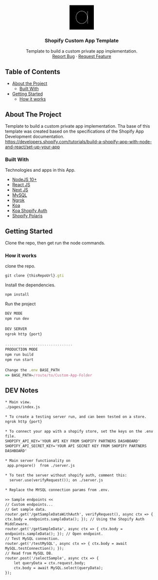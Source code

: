 <!-- PROJECT LOGO -->
<br />
<p align="center">
  <a href="https://github.com/chubuntuarc/Shopify-App-Template/">
    <img src="src/assets/images/logo.png" alt="Logo" width="80" height="80">
  </a>

  <h3 align="center">Shopify Custom App Template</h3>

  <p align="center">
    Template to build a custom private app implementation.
    <br />
    <a href="https://github.com/chubuntuarc/Shopify-App-Template/issues">Report Bug</a>
    ·
    <a href="https://github.com/chubuntuarc/Shopify-App-Template/issues">Request Feature</a>
  </p>
</p>

<!-- TABLE OF CONTENTS -->
## Table of Contents

* [About the Project](#about-the-project)
  * [Built With](#built-with)
* [Getting Started](#getting-started)
  * [How it works](#how-it-works)

<!-- ABOUT THE PROJECT -->
## About The Project

Template to build a custom private app implementation.
Tha base of this template was created based on the specifications of the Shopify App Development documentation.
https://developers.shopify.com/tutorials/build-a-shopify-app-with-node-and-react/set-up-your-app

### Built With
Technologies and apps in this App.
* [NodeJS 10+](https://nodejs.org/en/about/)
* [React JS](https://reactjs.org/docs/getting-started.html)
* [Next JS](https://nextjs.org/docs)
* [MySQL](https://dev.mysql.com/doc/)
* [Ngrok](https://ngrok.com/docs)
* [Koa](https://github.com/koajs/koa)
* [Koa Shopify Auth](https://github.com/Shopify/quilt/tree/master/packages/koa-shopify-auth)
* [Shopify Polaris](https://polaris.shopify.com/components/get-started)

## Getting Started
Clone the repo, then get run the node commands.

### How it works

clone the repo.

```javascript
git clone {thisRepoUrl}.gti
```

Install the dependencies.

```javascript
npm install
```

Run the project

```javascript
DEV MODE
npm run dev

DEV SERVER
ngrok http {port}

...............................
PRODUCTION MODE
npm run build
npm run start

Change the .env BASE_PATH
=> BASE_PATH=/route/to/Custom-App-Folder

```

## DEV Notes

```
* Main view.
./pages/index.js

* To create a testing server run, and can been tested on a store.
ngrok http {port}

* To connect your app with a shopify store, set the keys on the .env file.
SHOPIFY_API_KEY='YOUR API KEY FROM SHOPIFY PARTNERS DASHBOARD'
SHOPIFY_API_SECRET_KEY='YOUR API SECRET KEY FROM SHOPIFY PARTNERS DASHBOARD'

* Main server functionality on
 app.prepare()  from ./server.js

* To test the server without shopify auth, comment this:
  server.use(verifyRequest()); on ./server.js

* Replace the MYSQL connection params from .env.

>> Sample endpoints <<
// Custom endpoints...
// Get sample data.
router.get('/getSampleDataWithAuth', verifyRequest(), async ctx => { ctx.body = endpoints.sampleData(); }); // Using the Shopify Auth Middleware.
router.get('/getSampleData', async ctx => { ctx.body = endpoints.sampleData(); }); // Open endpoint.
// Test MySQL connection.
router.get('/testMySQL', async ctx => { ctx.body = await MySQL.testConnection(); });
// Read from MySQL DB.
router.post('/selectSample', async ctx => { 
    let queryData = ctx.request.body;
    ctx.body = await MySQL.select(queryData);
});
```
